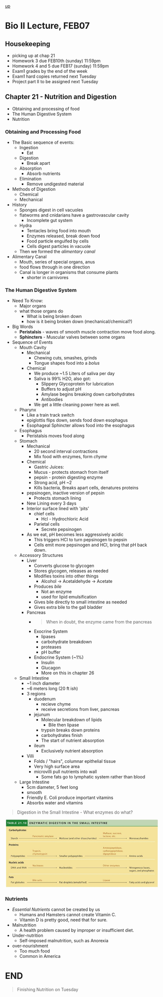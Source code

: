 [up](../index.md)

# Bio II Lecture, FEB07

## Housekeeping

- picking up at chap 21
- Homework 3 due FEB10th (sunday) 11:59pm
- Homework 4 and 5 due FEB17 (sunday) 11:59pm
- Exam1 grades by the end of the week
- Exam1 hard copies returned next Tuesday
- Project part II to be assigned next Tuesday

## Chapter 21 - Nutrition and Digestion

- Obtaining and processing of food
- The Human Digestive System
- Nutrition

### Obtaining and Processing Food

- The Basic sequence of events:
    - Ingestion
        - Eat
    - Digestion
        - Break apart
    - Absorption
        - Absorb nutrients
    - Elimination
        - Remove undigested material
- Methods of Digestion
    - Chemical
    - Mechanical
- History
    - Sponges digest in cell vacuoles
    - flatworms and cnidarians have a gastrovascular cavity
        - Incomplete gut system
    - Hydra
        - Tentacles bring food into mouth
        - Enzymes released, break down food
        - Food particle engulfed by cells
        - Cells digest particles in vacuole
    - Then we formed the *alimentary canal*
- Alimentary Canal
    - Mouth, series of special organs, anus
    - food flows through in one direction
    - Canal is longer in organisms that consume plants
        - shorter in carnivores

### The Human Digestive System

- Need To Know:
    - Major organs
    - what those organs do
        - What is being broken down
        - how is it being broken down (mechanical/chemical?)
- Big Words
    - **Peristalsis** - waves of smooth muscle contraction move food along.
    - **Sphincters** - Muscular valves between some organs
- Sequence of Events
    - Mouth Cavity
        - Mechanical
            - Chewing cuts, smashes, grinds
            - Tongue shapes food into a *bolus*
        - Chemical
            - We produce ~1.5 Liters of saliva per day
            - Saliva is 99% H2O, also got:
                - Slippery Glycoprotein for lubrication
                - Buffers to adjust pH
                - Amylase begins breaking down carbohydrates
                - Antibodies
            - We get a little cleaning power here as well.
    - Pharynx
        - Like a train track switch
        - epiglottis flips down, sends food down esophagus
        - Esophageal Sphincter allows food into the esophagus
    - Esophagus
        - Peristalsis moves food along
    - Stomach
        - Mechanical
            - 20 second interval contractions
            - Mix food with enzymes, form *chyme*
        - Chemical
            - Gastric Juices:
            - Mucus - protects stomach from itself
            - pepsin - protein digesting enzyme
            - Strong acid, pH ~2
            - Kills bacteria, Breaks apart cells, denatures proteins
        - pepsinogen, inactive version of pepsin
            - Protects stomach lining
        - New Lining every 3 days
        - Interior surface lined with 'pits'
            - chief cells
                - Hcl - Hydrochloric Acid
            - Parietal cells
                - Secrete pepsinogen
        - As we eat, pH becomes less aggressively acidic
            - This triggers HCl to turn pepsinogen to pepsin
            - Cells emit more pepsinogen and HCl, bring that pH back down.
    - Accessory Structures
        - Liver
            - Converts glucose to glycogen
            - Stores glycogen, releases as needed
            - Modifies toxins into other things
                - Alcohol -> Acetaldehyde -> Acetate
            - Produces *bile*
                - Not an enzyme
                - used for lipid emulsification
            - Gives bile directly to small intestine as needed
            - Gives extra bile to the gall bladder
        - Pancreas
            - > When in doubt, the enzyme came from the pancreas
            - Exocrine System
                - lipases
                - carbohydrate breakdown
                - proteases
                - pH buffer
            - Endocrine System (~1%)
                - Insulin
                - Glucagon
                - More on this in chapter 26
    - Small Intestine
        - ~1 inch diameter
        - ~6 meters long (20 ft ish)
        - 3 regions
            - duodenum
                - recieve chyme
                - receive secretions from liver, pancreas
            - jejunum
                - Molecular breakdown of lipids
                    - Bile then lipase
                - trypsin breaks down proteins
                - carbohydrates finish
                - The start of nutrient absorption
            - ileum
                - Exclusively nutrient absorption
        - Villi
            - Folds / "hairs", columnar epithelial tissue
            - Very high surface area
            - microvilli pull nutrients into wall
                - Some fats go to lymphatic system rather than blood
    - Large Intestine
        - 5cm diameter, 5 feet long
        - smooth
        - Friendly E. Coli produce important vitamins
        - Absorbs water and vitamins

> Digestion in the Small Intestine - What enzymes do what?

![](./SmallIntestineDigestion.jpg)

### Nutrients

- *Essential Nutrients* cannot be created by us
    - Humans and Hamsters cannot create Vitamin C.
    - Vitamin D is pretty good, need that for sure.
- Malnutrition
    - A health problem caused by improper or insufficient diet.
- Under-nutrition
    - Self-imposed malnutrition, such as Anorexia
- over-nourishment
    - Too much food
    - Common in America

# END

> Finishing Nutrition on Tuesday
